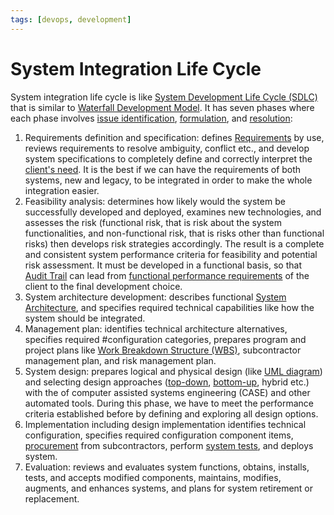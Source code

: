 ```yaml
---
tags: [devops, development]
---
```


# System Integration Life Cycle

System integration life cycle is like [System Development Life Cycle (SDLC)](202303251030.md)
that is similar to [Waterfall Development Model](202304091717.md). It has seven
phases where each phase involves [issue identification](202305011153.md),
[formulation](202305011157.md), and [resolution](202305011201.md):
1. Requirements definition and specification: defines
   [Requirements](202303251303.md) by use, reviews requirements to resolve
   ambiguity, conflict etc., and develop system specifications to completely
   define and correctly interpret the [client's need](202303251328.md). It is
   the best if we can have the requirements of both systems, new and legacy, to
   be integrated in order to make the whole integration easier.
2. Feasibility analysis: determines how likely would the system be successfully
   developed and deployed, examines new technologies, and assesses the risk
   (functional risk, that is risk about the system functionalities, and
   non-functional risk, that is risks other than functional risks) then develops
   risk strategies accordingly. The result is a complete and consistent system
   performance criteria for feasibility and potential risk assessment. It must
   be developed in a functional basis, so that [Audit Trail](202304302032.md)
   can lead from [functional performance requirements](202303251345.md) of the
   client to the final development choice.
3. System architecture development: describes functional [System Architecture](202303242154.md),
   and specifies required technical capabilities like how the system should be
   integrated.
4. Management plan: identifies technical architecture alternatives, specifies
   required #configuration categories, prepares program and project plans like
   [Work Breakdown Structure (WBS)](202303251021.md), subcontractor management
   plan, and risk management plan.
5. System design: prepares logical and physical design (like [UML diagram](202304011211.md))
   and selecting design approaches ([top-down](202305011207.md),
   [bottom-up](202305011208.md), hybrid etc.) with the of computer assisted
   systems engineering (CASE) and other automated tools. During this phase, we
   have to meet the performance criteria established before by defining and
   exploring all design options.
6. Implementation including design implementation identifies technical
   configuration, specifies required configuration component items,
   [procurement](202304161643.md) from subcontractors, perform [system
   tests](202206201330.md), and deploys system.
7. Evaluation: reviews and evaluates system functions, obtains, installs, tests,
   and accepts modified components, maintains, modifies, augments, and enhances
   systems, and plans for system retirement or replacement.
